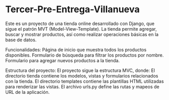# Tercer-Pre-Entrega-Villanueva
Este es un proyecto de una tienda online desarrollado con Django, que sigue el patrón MVT (Model-View-Template). 
La tienda permite agregar, buscar y mostrar productos, así como realizar operaciones básicas en la base de datos.

Funcionalidades:
Página de inicio que muestra todos los productos disponibles.
Formulario de búsqueda para filtrar los productos por nombre.
Formulario para agregar nuevos productos a la tienda.

Estructura del proyecto:
El proyecto sigue la estructura MVC, donde:
El directorio tienda contiene los modelos, vistas y formularios relacionados con la tienda.
El directorio templates contiene las plantillas HTML utilizadas para renderizar las vistas.
El archivo urls.py define las rutas y mapeos de URL de la aplicación.
